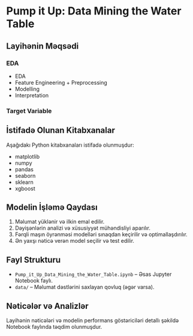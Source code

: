 # Pump it Up: Data Mining the Water Table

## Layihənin Məqsədi
### **EDA**
- EDA
- Feature Engineering + Preprocessing
- Modelling
- Interpretation

### **Target Variable**

## İstifadə Olunan Kitabxanalar
Aşağıdakı Python kitabxanaları istifadə olunmuşdur:

- matplotlib
- numpy
- pandas
- seaborn
- sklearn
- xgboost

## Modelin İşləmə Qaydası
1. Məlumat yüklənir və ilkin emal edilir.
2. Dəyişənlərin analizi və xüsusiyyət mühəndisliyi aparılır.
3. Fərqli maşın öyrənməsi modelləri sınaqdan keçirilir və optimallaşdırılır.
4. Ən yaxşı nəticə verən model seçilir və test edilir.

## Fayl Strukturu
- `Pump_it_Up_Data_Mining_the_Water_Table.ipynb` – Əsas Jupyter Notebook faylı.
- `data/` – Məlumat dəstlərini saxlayan qovluq (əgər varsa).

## Nəticələr və Analizlər
Layihənin nəticələri və modelin performans göstəriciləri detallı şəkildə Notebook faylında təqdim olunmuşdur.
